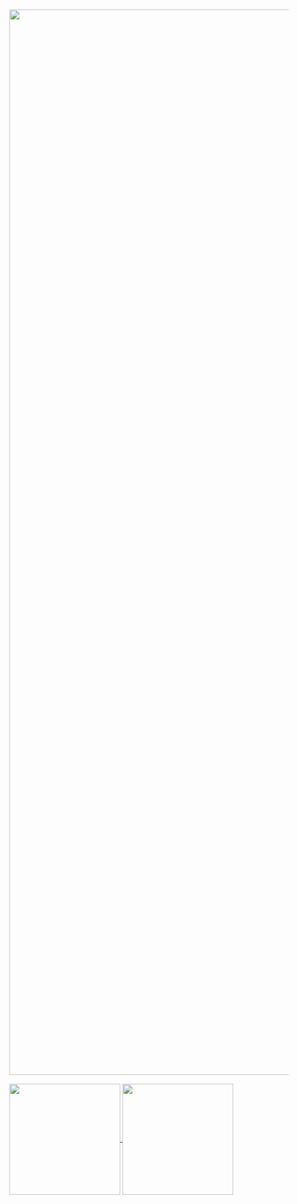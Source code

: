 <!--- ### <img src="https://github.com/cat-milk/Anime-Girls-Holding-Programming-Books/blob/master/Python/Hatsune_Miku_Holding_Python_For_Beginners.png?raw=true" height="600" valign="text-left"> --->
### <img src="https://raw.githubusercontent.com/cat-milk/Anime-Girls-Holding-Programming-Books/master/Python/Marin_Kitagawa_automate_the_boring_stuff_with_python.png" width="1920" valign="text-right">
<a href="https://github.com/Kliiyu/1IM-IKT">
  <img height=200 align="center" src="https://github-readme-stats.vercel.app/api?username=Kliiyu" />
</a>
<a href="https://github.com/Kliiyu/portfolio">
  <img height=200 align="center" src="https://github-readme-stats.vercel.app/api/top-langs?username=Kliiyu&layout=compact&langs_count=8&card_width=320" />
</a>
